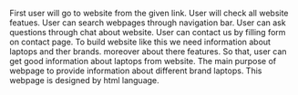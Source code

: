 First user will go to website from the given link.
User will check all website featues.
User can search webpages through navigation bar.
User can ask questions through chat about website.
User can contact us by filling form on contact page.
To build website like this we need information about laptops and ther brands. moreover about there features. 
So that, user can get good information about laptops from website.
The main purpose of webpage to provide information about different brand laptops.
This webpage is designed by html language.

